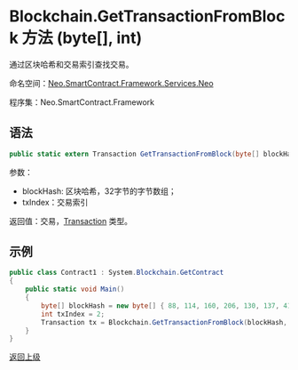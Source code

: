 # Blockchain.GetTransactionFromBlock 方法 (byte[], int)

通过区块哈希和交易索引查找交易。

命名空间：[Neo.SmartContract.Framework.Services.Neo](../../neo.md)

程序集：Neo.SmartContract.Framework

## 语法

```c#
public static extern Transaction GetTransactionFromBlock(byte[] blockHash, int txIndex);
```

参数：
- blockHash: 区块哈希，32字节的字节数组；
- txIndex：交易索引

返回值：交易，[Transaction](../Transaction.md) 类型。

## 示例

```c#
public class Contract1 : System.Blockchain.GetContract
{
    public static void Main()
    {
        byte[] blockHash = new byte[] { 88, 114, 160, 206, 130, 137, 41, 94, 119, 120, 242, 71, 232, 244, 3, 20, 165, 69, 182, 232, 106, 185, 119, 239, 183, 65, 174, 220, 157, 251, 28, 215 };
        int txIndex = 2;
        Transaction tx = Blockchain.GetTransactionFromBlock(blockHash, txIndex);
    }
}
```



[返回上级](../Blockchain.md)